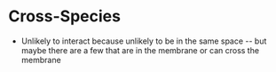 # Cross-Species
- Unlikely to interact because unlikely to be in the same space -- but maybe there are a few that are in the membrane or can cross the membrane